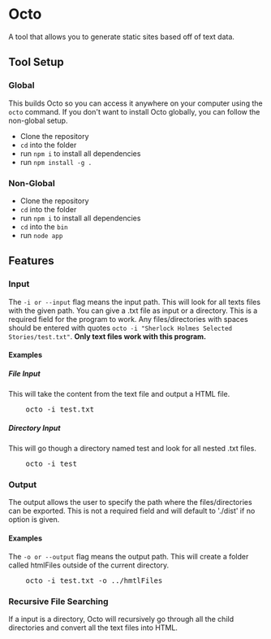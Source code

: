<h1>Octo</h1>
<p>A tool that allows you to generate static sites based off of text data.</p>

<h2>Tool Setup</h2>
<h3>Global</h3>
<p>This builds Octo so you can access it anywhere on your computer using the <code>octo</code>
command. If you don't want to install Octo globally, you can follow the non-global setup.</p>
<ul>
    <li>Clone the repository</li>
    <li><code>cd</code> into the folder</li>
    <li>run <code>npm i</code> to install all dependencies</li>
    <li>run <code>npm install -g .</code></li>
</ul>

<h3>Non-Global</h3>
<ul>
    <li>Clone the repository</li>
    <li><code>cd</code> into the folder</li>
    <li>run <code>npm i</code> to install all dependencies</li>
    <li><code>cd</code> into the <code>bin</code></li>
    <li>run <code>node app</code></li>
</ul>

<h2>Features</h2>

<h3>Input</h3>
<p>The <code>-i or --input</code> flag means the input path. This will look for all texts files 
    with the given path. You can give a .txt file as input or a directory. 
    This is a required field for the program to work. Any files/directories with spaces should be 
    entered with quotes <code>octo -i "Sherlock Holmes Selected Stories/test.txt"</code>.
    <b>Only text files work with this program.</b></p>

<h4>Examples</h4>
<h5>File Input</h5>
<p>This will take the content from the text file and output a HTML file.</p>
<pre>
    octo -i test.txt
</pre>

<h5>Directory Input</h5>
<p>This will go though a directory named test and look for all nested .txt files.</p>
<pre>
    octo -i test
</pre>

<h3>Output</h3>
<p>
    The output allows the user to specify the path where the files/directories can be exported. 
    This is not a required field and will default to './dist' if no option is given.
</p>

<h4>Examples</h4>
<p>The <code>-o or --output</code> flag means the output path. This will create a folder called htmlFiles outside of 
    the current directory.</p>
<pre>
    octo -i test.txt -o ../hmtlFiles
</pre>

<h3>Recursive File Searching</h3>
<p>If a input is a directory, Octo will recursively go through all the child directories and convert all 
    the text files into HTML.</p>
